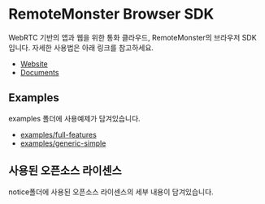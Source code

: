 # RemoteMonster Browser SDK
WebRTC 기반의 앱과 웹을 위한 통화 클라우드, RemoteMonster의 브라우저 SDK 입니다. 자세한 사용법은 아래 링크를 참고하세요.
- [Website](https://remotemonster.com)
- [Documents](https://docs.remotemonster.com/ko/)

## Examples
examples 폴더에 사용예제가 담겨있습니다.
- [examples/full-features](https://remotemonster.github.io/Browser-SDK/full-features/)
- [examples/generic-simple](https://remotemonster.github.io/Browser-SDK/generic-simple/)

## 사용된 오픈소스 라이센스
notice폴더에 사용된 오픈소스 라이센스의 세부 내용이 담겨있습니다.
